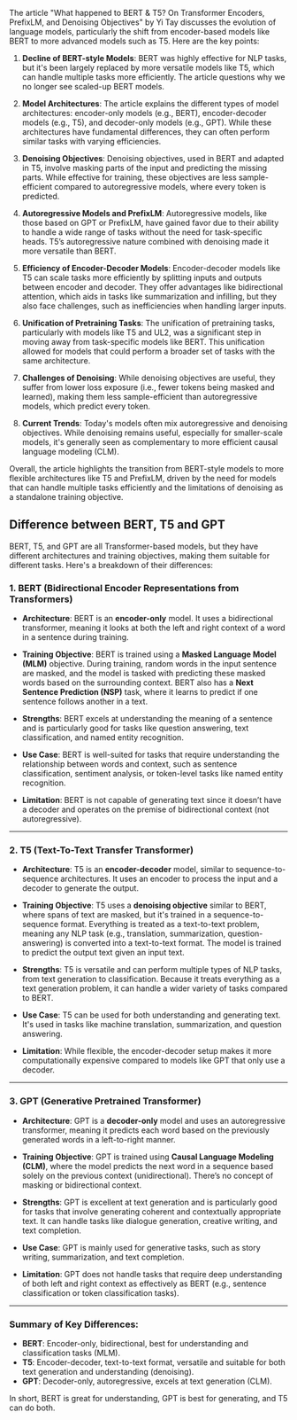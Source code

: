 The article "What happened to BERT & T5? On Transformer Encoders, PrefixLM, and Denoising Objectives" by Yi Tay discusses the evolution of language models, particularly the shift from encoder-based models like BERT to more advanced models such as T5. Here are the key points:

1. **Decline of BERT-style Models**: BERT was highly effective for NLP tasks, but it's been largely replaced by more versatile models like T5, which can handle multiple tasks more efficiently. The article questions why we no longer see scaled-up BERT models.

2. **Model Architectures**: The article explains the different types of model architectures: encoder-only models (e.g., BERT), encoder-decoder models (e.g., T5), and decoder-only models (e.g., GPT). While these architectures have fundamental differences, they can often perform similar tasks with varying efficiencies.

3. **Denoising Objectives**: Denoising objectives, used in BERT and adapted in T5, involve masking parts of the input and predicting the missing parts. While effective for training, these objectives are less sample-efficient compared to autoregressive models, where every token is predicted.

4. **Autoregressive Models and PrefixLM**: Autoregressive models, like those based on GPT or PrefixLM, have gained favor due to their ability to handle a wide range of tasks without the need for task-specific heads. T5’s autoregressive nature combined with denoising made it more versatile than BERT.

5. **Efficiency of Encoder-Decoder Models**: Encoder-decoder models like T5 can scale tasks more efficiently by splitting inputs and outputs between encoder and decoder. They offer advantages like bidirectional attention, which aids in tasks like summarization and infilling, but they also face challenges, such as inefficiencies when handling larger inputs.

6. **Unification of Pretraining Tasks**: The unification of pretraining tasks, particularly with models like T5 and UL2, was a significant step in moving away from task-specific models like BERT. This unification allowed for models that could perform a broader set of tasks with the same architecture.

7. **Challenges of Denoising**: While denoising objectives are useful, they suffer from lower loss exposure (i.e., fewer tokens being masked and learned), making them less sample-efficient than autoregressive models, which predict every token.

8. **Current Trends**: Today's models often mix autoregressive and denoising objectives. While denoising remains useful, especially for smaller-scale models, it's generally seen as complementary to more efficient causal language modeling (CLM).

Overall, the article highlights the transition from BERT-style models to more flexible architectures like T5 and PrefixLM, driven by the need for models that can handle multiple tasks efficiently and the limitations of denoising as a standalone training objective.

## Difference between BERT, T5 and GPT

BERT, T5, and GPT are all Transformer-based models, but they have different architectures and training objectives, making them suitable for different tasks. Here's a breakdown of their differences:

### 1. **BERT (Bidirectional Encoder Representations from Transformers)**

- **Architecture**: BERT is an **encoder-only** model. It uses a bidirectional transformer, meaning it looks at both the left and right context of a word in a sentence during training.
- **Training Objective**: BERT is trained using a **Masked Language Model (MLM)** objective. During training, random words in the input sentence are masked, and the model is tasked with predicting these masked words based on the surrounding context. BERT also has a **Next Sentence Prediction (NSP)** task, where it learns to predict if one sentence follows another in a text.
- **Strengths**: BERT excels at understanding the meaning of a sentence and is particularly good for tasks like question answering, text classification, and named entity recognition.
- **Use Case**: BERT is well-suited for tasks that require understanding the relationship between words and context, such as sentence classification, sentiment analysis, or token-level tasks like named entity recognition.

- **Limitation**: BERT is not capable of generating text since it doesn’t have a decoder and operates on the premise of bidirectional context (not autoregressive). 

---

### 2. **T5 (Text-To-Text Transfer Transformer)**

- **Architecture**: T5 is an **encoder-decoder** model, similar to sequence-to-sequence architectures. It uses an encoder to process the input and a decoder to generate the output.
- **Training Objective**: T5 uses a **denoising objective** similar to BERT, where spans of text are masked, but it's trained in a sequence-to-sequence format. Everything is treated as a text-to-text problem, meaning any NLP task (e.g., translation, summarization, question-answering) is converted into a text-to-text format. The model is trained to predict the output text given an input text.
- **Strengths**: T5 is versatile and can perform multiple types of NLP tasks, from text generation to classification. Because it treats everything as a text generation problem, it can handle a wider variety of tasks compared to BERT.
- **Use Case**: T5 can be used for both understanding and generating text. It's used in tasks like machine translation, summarization, and question answering.

- **Limitation**: While flexible, the encoder-decoder setup makes it more computationally expensive compared to models like GPT that only use a decoder.

---

### 3. **GPT (Generative Pretrained Transformer)**

- **Architecture**: GPT is a **decoder-only** model and uses an autoregressive transformer, meaning it predicts each word based on the previously generated words in a left-to-right manner.
- **Training Objective**: GPT is trained using **Causal Language Modeling (CLM)**, where the model predicts the next word in a sequence based solely on the previous context (unidirectional). There’s no concept of masking or bidirectional context.
- **Strengths**: GPT is excellent at text generation and is particularly good for tasks that involve generating coherent and contextually appropriate text. It can handle tasks like dialogue generation, creative writing, and text completion.
- **Use Case**: GPT is mainly used for generative tasks, such as story writing, summarization, and text completion.

- **Limitation**: GPT does not handle tasks that require deep understanding of both left and right context as effectively as BERT (e.g., sentence classification or token classification tasks).

---

### **Summary of Key Differences**:

- **BERT**: Encoder-only, bidirectional, best for understanding and classification tasks (MLM).
- **T5**: Encoder-decoder, text-to-text format, versatile and suitable for both text generation and understanding (denoising).
- **GPT**: Decoder-only, autoregressive, excels at text generation (CLM). 

In short, BERT is great for understanding, GPT is best for generating, and T5 can do both.
